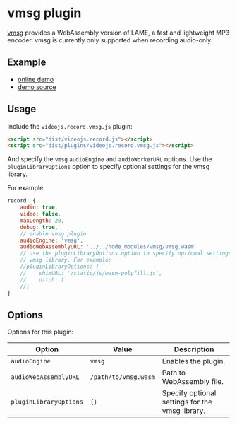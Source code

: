 # vmsg plugin

[vmsg](https://github.com/Kagami/vmsg) provides a WebAssembly version of LAME, a fast
and lightweight MP3 encoder. vmsg is currently only supported when recording audio-only.

## Example

- [online demo](https://collab-project.github.io/videojs-record/demo/audio-only-mp3.html)
- [demo source](https://github.com/collab-project/videojs-record/blob/master/examples/plugins/audio-only-mp3.html)

## Usage

Include the `videojs.record.vmsg.js` plugin:

```html
<script src="dist/videojs.record.js"></script>
<script src="dist/plugins/videojs.record.vmsg.js"></script>
```

And specify the `vmsg` `audioEngine` and `audioWorkerURL` options. Use the
`pluginLibraryOptions` option to specify optional settings for the vmsg library.

For example:

```javascript
record: {
    audio: true,
    video: false,
    maxLength: 20,
    debug: true,
    // enable vmsg plugin
    audioEngine: 'vmsg',
    audioWebAssemblyURL: '../../node_modules/vmsg/vmsg.wasm'
    // use the pluginLibraryOptions option to specify optional settings for the
    // vmsg library. For example:
    //pluginLibraryOptions: {
    //    shimURL: '/static/js/wasm-polyfill.js',
    //    pitch: 1
    //}
}
```

## Options

Options for this plugin:

| Option | Value | Description |
| --- | --- | --- |
| `audioEngine` | `vmsg` | Enables the plugin. |
| `audioWebAssemblyURL` | `/path/to/vmsg.wasm` | Path to WebAssembly file. |
| `pluginLibraryOptions` | `{}` | Specify optional settings for the vmsg library. |
